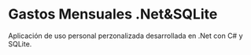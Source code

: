 # Gastos Mensuales .Net&SQLite
 Aplicación de uso personal perzonalizada desarrollada en .Net con C# y SQLite.
